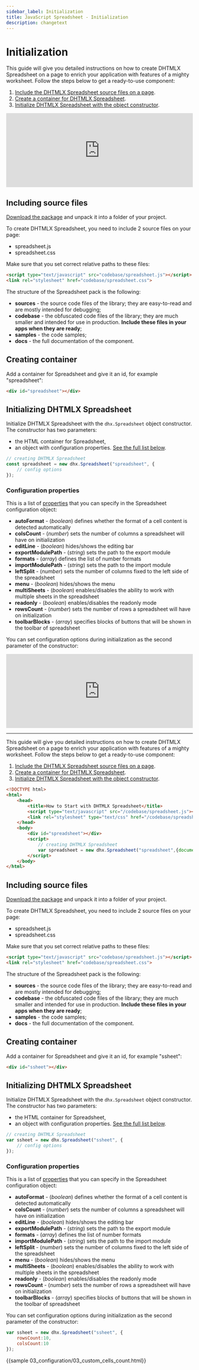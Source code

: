 ```yaml
---
sidebar_label: Initialization
title: JavaScript Spreadsheet - Initialization
description: changetext
---
```


# Initialization

This guide will give you detailed instructions on how to create DHTMLX Spreadsheet on a page to enrich your application with features of a mighty worksheet. Follow the steps below to get a ready-to-use component:

1. [Include the DHTMLX Spreadsheet source files on a page](#including-source-files).
2. [Create a container for DHTMLX Spreadsheet](#creating-container).
3. [Initialize DHTMLX Spreadsheet with the object constructor](#initializing-dhtmlx-spreadsheet).

<iframe src="https://snippet.dhtmlx.com/ihtkdcoc?mode=js" frameborder="0" class="snippet_iframe" width="100%" height="200"></iframe>

## Including source files

[Download the package](https://dhtmlx.com/docs/products/dhtmlxSpreadsheet/download.shtml) and unpack it into a folder of your project.

To create DHTMLX Spreadsheet, you need to include 2 source files on your page:

- spreadsheet.js
- spreadsheet.css

Make sure that you set correct relative paths to these files:

~~~html title="index.html"
<script type="text/javascript" src="codebase/spreadsheet.js"></script>  
<link rel="stylesheet" href="codebase/spreadsheet.css">
~~~

The structure of the Spreadsheet pack is the following:

- **sources** - the source code files of the library; they are easy-to-read and are mostly intended for debugging;
- **codebase** - the obfuscated code files of the library; they are much smaller and intended for use in production. **Include these files in your apps when they are ready**;
- **samples** - the code samples;
- **docs** - the full documentation of the component.

## Creating container

Add a container for Spreadsheet and give it an id, for example "spreadsheet":

~~~html title="index.html"
<div id="spreadsheet"></div>
~~~

## Initializing DHTMLX Spreadsheet

Initialize DHTMLX Spreadsheet with the `dhx.Spreadsheet` object constructor. The constructor has two parameters:

- the HTML container for Spreadsheet,
- an object with configuration properties. [See the full list below](#configuration-properties).

~~~js title="index.html"
// creating DHTMLX Spreadsheet
const spreadsheet = new dhx.Spreadsheet("spreadsheet", {
    // config options
});
~~~

### Configuration properties

This is a list of [properties](api/api_overview.md/#spreadsheet-properties) that you can specify in the Spreadsheet configuration object:

- **autoFormat** - (*boolean*) defines whether the format of a cell content is detected automatically
- **colsCount** - (*number*) sets the number of columns a spreadsheet will have on initialization
- **editLine** - (*boolean*) hides/shows the editing bar
- **exportModulePath** - (*string*) sets the path to the export module
- **formats** - (*array*) defines the list of number formats
- **importModulePath** - (*string*) sets the path to the import module
- **leftSplit** - (*number*) sets the number of columns fixed to the left side of the spreadsheet
- **menu** - (*boolean*) hides/shows the menu
- **multiSheets** - (*boolean*) enables/disables the ability to work with multiple sheets in the spreadsheet
- **readonly** - (*boolean*) enables/disables the readonly mode
- **rowsCount** - (*number*) sets the number of rows a spreadsheet will have on initialization
- **toolbarBlocks** - (*array*) specifies blocks of buttons that will be shown in the toolbar of spreadsheet

You can set configuration options during initialization as the second parameter of the constructor:

<iframe src="https://snippet.dhtmlx.com/vc3mstsw?mode=js" frameborder="0" class="snippet_iframe" width="100%" height="200"></iframe>



------------------------------------

This guide will give you detailed instructions on how to create DHTMLX Spreadsheet on a page to enrich your application with features of a mighty worksheet. Follow the steps below to get a ready-to-use component:

1. [Include the DHTMLX Spreadsheet source files on a page](#including-source-files).
2. [Create a container for DHTMLX Spreadsheet](#creating-container).
3. [Initialize DHTMLX Spreadsheet with the object constructor](#initializing-dhtmlx-spreadsheet).

~~~html title="index.html"
<!DOCTYPE html>
<html>
	<head>
		<title>How to Start with DHTMLX Spreadsheet</title>
		<script type="text/javascript" src="/codebase/spreadsheet.js"></script>
		<link rel="stylesheet" type="text/css" href="/codebase/spreadsheet.css">
	</head>
 	<body>
	 	<div id="spreadsheet"></div>
		<script>
			// creating DHTMLX Spreadsheet
			var spreadsheet = new dhx.Spreadsheet("spreadsheet",{document.body});
		</script>
 	</body>
</html>
~~~

## Including source files

[Download the package](https://dhtmlx.com/docs/products/dhtmlxSpreadsheet/download.shtml) and unpack it into a folder of your project.

To create DHTMLX Spreadsheet, you need to include 2 source files on your page:

- spreadsheet.js
- spreadsheet.css

Make sure that you set correct relative paths to these files:

~~~html title="index.html"
<script type="text/javascript" src="codebase/spreadsheet.js"></script>  
<link rel="stylesheet" href="codebase/spreadsheet.css">
~~~

The structure of the Spreadsheet pack is the following:

- **sources** - the source code files of the library; they are easy-to-read and are mostly intended for debugging;
- **codebase** - the obfuscated code files of the library; they are much smaller and intended for use in production. **Include these files in your apps when they are ready**;
- **samples** - the code samples;
- **docs** - the full documentation of the component.

## Creating container

Add a container for Spreadsheet and give it an id, for example "ssheet":

~~~html title="index.html"
<div id="ssheet"></div>
~~~

## Initializing DHTMLX Spreadsheet

Initialize DHTMLX Spreadsheet with the `dhx.Spreadsheet` object constructor. The constructor has two parameters:

- the HTML container for Spreadsheet,
- an object with configuration properties. [See the full list below](#configuration-properties).

~~~js title="index.html"
// creating DHTMLX Spreadsheet
var ssheet = new dhx.Spreadsheet("ssheet", {
    // config options
});
~~~

### Configuration properties

This is a list of [properties](api/api_overview.md/#spreadsheet-properties) that you can specify in the Spreadsheet configuration object:

- **autoFormat** - (*boolean*) defines whether the format of a cell content is detected automatically
- **colsCount** - (*number*) sets the number of columns a spreadsheet will have on initialization
- **editLine** - (*boolean*) hides/shows the editing bar
- **exportModulePath** - (*string*) sets the path to the export module
- **formats** - (*array*) defines the list of number formats
- **importModulePath** - (*string*) sets the path to the import module
- **leftSplit** - (*number*) sets the number of columns fixed to the left side of the spreadsheet
- **menu** - (*boolean*) hides/shows the menu
- **multiSheets** - (*boolean*) enables/disables the ability to work with multiple sheets in the spreadsheet
- **readonly** - (*boolean*) enables/disables the readonly mode
- **rowsCount** - (*number*) sets the number of rows a spreadsheet will have on initialization
- **toolbarBlocks** - (*array*) specifies blocks of buttons that will be shown in the toolbar of spreadsheet

You can set configuration options during initialization as the second parameter of the constructor:

~~~js
var ssheet = new dhx.Spreadsheet("ssheet", { 
    rowsCount:10,
    colsCount:10
});
~~~

{{sample	03_configuration/03_custom_cells_count.html}}
